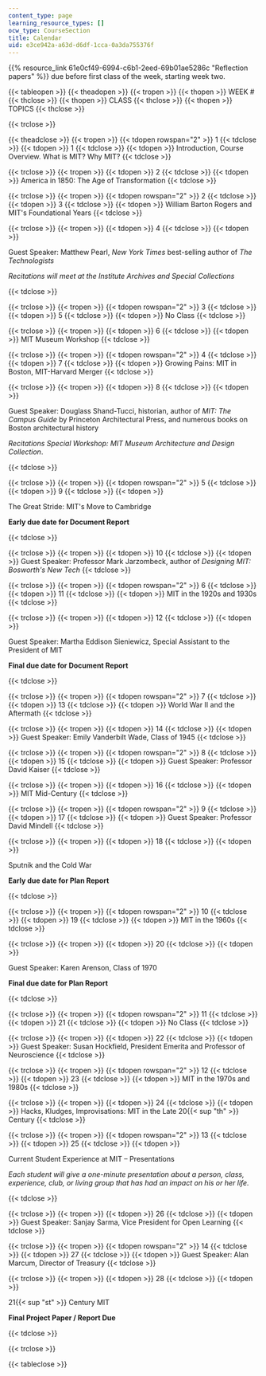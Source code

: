 ```yaml
---
content_type: page
learning_resource_types: []
ocw_type: CourseSection
title: Calendar
uid: e3ce942a-a63d-d6df-1cca-0a3da755376f
---
```


{{% resource_link 61e0cf49-6994-c6b1-2eed-69b01ae5286c "Reflection papers" %}} due before first class of the week, starting week two.

{{< tableopen >}}
{{< theadopen >}}
{{< tropen >}}
{{< thopen >}}
WEEK #
{{< thclose >}}
{{< thopen >}}
CLASS
{{< thclose >}}
{{< thopen >}}
TOPICS
{{< thclose >}}

{{< trclose >}}

{{< theadclose >}}
{{< tropen >}}
{{< tdopen rowspan="2" >}}
1
{{< tdclose >}}
{{< tdopen >}}
1
{{< tdclose >}}
{{< tdopen >}}
Introduction, Course Overview. What is MIT? Why MIT?
{{< tdclose >}}

{{< trclose >}}
{{< tropen >}}
{{< tdopen >}}
2
{{< tdclose >}}
{{< tdopen >}}
America in 1850: The Age of Transformation
{{< tdclose >}}

{{< trclose >}}
{{< tropen >}}
{{< tdopen rowspan="2" >}}
2
{{< tdclose >}}
{{< tdopen >}}
3
{{< tdclose >}}
{{< tdopen >}}
William Barton Rogers and MIT's Foundational Years
{{< tdclose >}}

{{< trclose >}}
{{< tropen >}}
{{< tdopen >}}
4
{{< tdclose >}}
{{< tdopen >}}


Guest Speaker: Matthew Pearl, _New York Times_ best-selling author of _The Technologists_

_Recitations will meet at the Institute Archives and Special Collections_


{{< tdclose >}}

{{< trclose >}}
{{< tropen >}}
{{< tdopen rowspan="2" >}}
3
{{< tdclose >}}
{{< tdopen >}}
5
{{< tdclose >}}
{{< tdopen >}}
No Class
{{< tdclose >}}

{{< trclose >}}
{{< tropen >}}
{{< tdopen >}}
6
{{< tdclose >}}
{{< tdopen >}}
MIT Museum Workshop
{{< tdclose >}}

{{< trclose >}}
{{< tropen >}}
{{< tdopen rowspan="2" >}}
4
{{< tdclose >}}
{{< tdopen >}}
7
{{< tdclose >}}
{{< tdopen >}}
Growing Pains: MIT in Boston, MIT-Harvard Merger
{{< tdclose >}}

{{< trclose >}}
{{< tropen >}}
{{< tdopen >}}
8
{{< tdclose >}}
{{< tdopen >}}


Guest Speaker: Douglass Shand-Tucci, historian, author of _MIT: The Campus Guide_ by Princeton Architectural Press, and numerous books on Boston architectural history

_Recitations Special Workshop: MIT Museum Architecture and Design Collection_.


{{< tdclose >}}

{{< trclose >}}
{{< tropen >}}
{{< tdopen rowspan="2" >}}
5
{{< tdclose >}}
{{< tdopen >}}
9
{{< tdclose >}}
{{< tdopen >}}


The Great Stride: MIT's Move to Cambridge

**Early due date for Document Report**


{{< tdclose >}}

{{< trclose >}}
{{< tropen >}}
{{< tdopen >}}
10
{{< tdclose >}}
{{< tdopen >}}
Guest Speaker: Professor Mark Jarzombeck, author of _Designing MIT: Bosworth's New Tech_
{{< tdclose >}}

{{< trclose >}}
{{< tropen >}}
{{< tdopen rowspan="2" >}}
6
{{< tdclose >}}
{{< tdopen >}}
11
{{< tdclose >}}
{{< tdopen >}}
MIT in the 1920s and 1930s
{{< tdclose >}}

{{< trclose >}}
{{< tropen >}}
{{< tdopen >}}
12
{{< tdclose >}}
{{< tdopen >}}


Guest Speaker: Martha Eddison Sieniewicz, Special Assistant to the President of MIT

**Final due date for Document Report**


{{< tdclose >}}

{{< trclose >}}
{{< tropen >}}
{{< tdopen rowspan="2" >}}
7
{{< tdclose >}}
{{< tdopen >}}
13
{{< tdclose >}}
{{< tdopen >}}
World War II and the Aftermath
{{< tdclose >}}

{{< trclose >}}
{{< tropen >}}
{{< tdopen >}}
14
{{< tdclose >}}
{{< tdopen >}}
Guest Speaker: Emily Vanderbilt Wade, Class of 1945
{{< tdclose >}}

{{< trclose >}}
{{< tropen >}}
{{< tdopen rowspan="2" >}}
8
{{< tdclose >}}
{{< tdopen >}}
15
{{< tdclose >}}
{{< tdopen >}}
Guest Speaker: Professor David Kaiser
{{< tdclose >}}

{{< trclose >}}
{{< tropen >}}
{{< tdopen >}}
16
{{< tdclose >}}
{{< tdopen >}}
MIT Mid-Century
{{< tdclose >}}

{{< trclose >}}
{{< tropen >}}
{{< tdopen rowspan="2" >}}
9
{{< tdclose >}}
{{< tdopen >}}
17
{{< tdclose >}}
{{< tdopen >}}
Guest Speaker: Professor David Mindell
{{< tdclose >}}

{{< trclose >}}
{{< tropen >}}
{{< tdopen >}}
18
{{< tdclose >}}
{{< tdopen >}}


Sputnik and the Cold War

**Early due date for Plan Report**


{{< tdclose >}}

{{< trclose >}}
{{< tropen >}}
{{< tdopen rowspan="2" >}}
10
{{< tdclose >}}
{{< tdopen >}}
19
{{< tdclose >}}
{{< tdopen >}}
MIT in the 1960s
{{< tdclose >}}

{{< trclose >}}
{{< tropen >}}
{{< tdopen >}}
20
{{< tdclose >}}
{{< tdopen >}}


Guest Speaker: Karen Arenson, Class of 1970

**Final due date for Plan Report**


{{< tdclose >}}

{{< trclose >}}
{{< tropen >}}
{{< tdopen rowspan="2" >}}
11
{{< tdclose >}}
{{< tdopen >}}
21
{{< tdclose >}}
{{< tdopen >}}
No Class
{{< tdclose >}}

{{< trclose >}}
{{< tropen >}}
{{< tdopen >}}
22
{{< tdclose >}}
{{< tdopen >}}
Guest Speaker: Susan Hockfield, President Emerita and Professor of Neuroscience
{{< tdclose >}}

{{< trclose >}}
{{< tropen >}}
{{< tdopen rowspan="2" >}}
12
{{< tdclose >}}
{{< tdopen >}}
23
{{< tdclose >}}
{{< tdopen >}}
MIT in the 1970s and 1980s
{{< tdclose >}}

{{< trclose >}}
{{< tropen >}}
{{< tdopen >}}
24
{{< tdclose >}}
{{< tdopen >}}
Hacks, Kludges, Improvisations: MIT in the Late 20{{< sup "th" >}} Century
{{< tdclose >}}

{{< trclose >}}
{{< tropen >}}
{{< tdopen rowspan="2" >}}
13
{{< tdclose >}}
{{< tdopen >}}
25
{{< tdclose >}}
{{< tdopen >}}


Current Student Experience at MIT – Presentations

_Each student will give a one-minute presentation about a person, class, experience, club, or living group that has had an impact on his or her life._


{{< tdclose >}}

{{< trclose >}}
{{< tropen >}}
{{< tdopen >}}
26
{{< tdclose >}}
{{< tdopen >}}
Guest Speaker: Sanjay Sarma, Vice President for Open Learning
{{< tdclose >}}

{{< trclose >}}
{{< tropen >}}
{{< tdopen rowspan="2" >}}
14
{{< tdclose >}}
{{< tdopen >}}
27
{{< tdclose >}}
{{< tdopen >}}
Guest Speaker: Alan Marcum, Director of Treasury
{{< tdclose >}}

{{< trclose >}}
{{< tropen >}}
{{< tdopen >}}
28
{{< tdclose >}}
{{< tdopen >}}


21{{< sup "st" >}} Century MIT

**Final Project Paper / Report Due**


{{< tdclose >}}

{{< trclose >}}

{{< tableclose >}}
